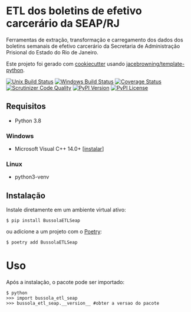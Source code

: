 # ETL dos boletins de efetivo carcerário da SEAP/RJ

Ferramentas de extração, transformação e carregamento dos dados dos boletins semanais de efetivo carcerário da Secretaria de Administração Prisional do Estado do Rio de Janeiro.

Este projeto foi gerado com [cookiecutter](https://github.com/audreyr/cookiecutter) usando [jacebrowning/template-python](https://github.com/jacebrowning/template-python).

[![Unix Build Status](https://img.shields.io/travis/inova-mprj/bussola-etl-seap.svg?label=unix)](https://travis-ci.org/inova-mprj/bussola-etl-seap)
[![Windows Build Status](https://img.shields.io/appveyor/ci/inova-mprj/bussola-etl-seap.svg?label=windows)](https://ci.appveyor.com/project/inova-mprj/bussola-etl-seap)
[![Coverage Status](https://img.shields.io/coveralls/inova-mprj/bussola-etl-seap.svg)](https://coveralls.io/r/inova-mprj/bussola-etl-seap)
[![Scrutinizer Code Quality](https://img.shields.io/scrutinizer/g/inova-mprj/bussola-etl-seap.svg)](https://scrutinizer-ci.com/g/inova-mprj/bussola-etl-seap)
[![PyPI Version](https://img.shields.io/pypi/v/BussolaETLSeap.svg)](https://pypi.org/project/BussolaETLSeap)
[![PyPI License](https://img.shields.io/pypi/l/BussolaETLSeap.svg)](https://pypi.org/project/BussolaETLSeap)

## Requisitos

* Python 3.8

### Windows

- Microsoft Visual C++ 14.0+ [[instalar](https://visualstudio.microsoft.com/pt-br/visual-cpp-build-tools/)]

### Linux

- python3-venv

## Instalação

Instale diretamente em um ambiente virtual ativo:

```text
$ pip install BussolaETLSeap
```

ou adicione a um projeto com o [Poetry](https://poetry.eustace.io/):

```text
$ poetry add BussolaETLSeap
```

# Uso

Após a instalação, o pacote pode ser importado:

```text
$ python
>>> import bussola_etl_seap
>>> bussola_etl_seap.__version__ #obter a versao do pacote
```
